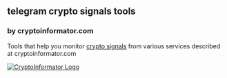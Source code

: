 ## telegram crypto signals tools
### by cryptoinformator.com

Tools that help you monitor <a href="https://cryptoinformator.com/crypto-signals" rel="dofollow">crypto signals</a> from various services described at cryptoinformator.com

[![CryptoInformator Logo](https://i.imgur.com/AcffVsS.png "CryptoInformator Logo")](https://cryptoinformator.com/crypto-signals)
